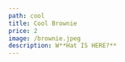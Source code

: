 ```yaml
---
path: cool
title: Cool Brownie
price: 2
image: /brownie.jpeg
description: W**Hat IS HERE?**
---
```

